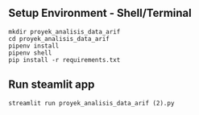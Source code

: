 ## Setup Environment - Shell/Terminal
```
mkdir proyek_analisis_data_arif
cd proyek_analisis_data_arif
pipenv install
pipenv shell
pip install -r requirements.txt

```

## Run steamlit app
```
streamlit run proyek_analisis_data_arif (2).py

```
